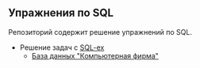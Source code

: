 ## Упражнения по SQL
Репозиторий содержит решение упражнений по SQL.

- Решение задач с [SQL-ex](https://www.sql-ex.ru)
  - [База данных "Компьютерная фирма"](https://github.com/hiiksyusha/SQL/blob/main/computer_firm.md)

